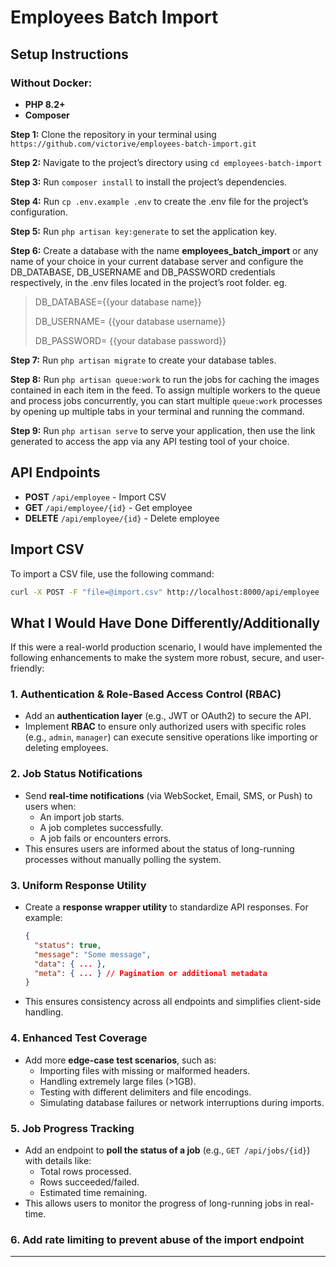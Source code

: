 # Employees Batch Import

## Setup Instructions

### Without Docker:

- **PHP 8.2+**
- **Composer**

**Step 1:** Clone the repository in your terminal using `https://github.com/victorive/employees-batch-import.git`

**Step 2:** Navigate to the project’s directory using `cd employees-batch-import`

**Step 3:** Run `composer install` to install the project’s dependencies.

**Step 4:** Run `cp .env.example .env` to create the .env file for the project’s configuration.

**Step 5:** Run `php artisan key:generate` to set the application key.

**Step 6:** Create a database with the name **employees_batch_import** or any name of your choice in your current database
server and configure the DB_DATABASE, DB_USERNAME and DB_PASSWORD credentials respectively, in the .env files located in
the project’s root folder. eg.

> DB_DATABASE={{your database name}}
>
> DB_USERNAME= {{your database username}}
>
> DB_PASSWORD= {{your database password}}
>
>

**Step 7:** Run `php artisan migrate` to create your database tables.

**Step 8:** Run `php artisan queue:work` to run the jobs for caching the images contained in each item in the feed. To assign 
multiple workers to the queue and process jobs concurrently, you can start multiple `queue:work` processes by opening up 
multiple tabs in your terminal and running the command.

**Step 9:** Run `php artisan serve` to serve your application, then use the link generated to access the app via any
API testing tool of your choice.

## API Endpoints

- **POST** `/api/employee` - Import CSV
- **GET** `/api/employee/{id}` - Get employee
- **DELETE** `/api/employee/{id}` - Delete employee

## Import CSV

To import a CSV file, use the following command:
```bash
curl -X POST -F "file=@import.csv" http://localhost:8000/api/employee
```

## What I Would Have Done Differently/Additionally

If this were a real-world production scenario, I would have implemented the following enhancements to make the system more robust, secure, and user-friendly:

### 1. **Authentication & Role-Based Access Control (RBAC)**
   - Add an **authentication layer** (e.g., JWT or OAuth2) to secure the API.
   - Implement **RBAC** to ensure only authorized users with specific roles (e.g., `admin`, `manager`) can execute sensitive operations like importing or deleting employees.

### 2. **Job Status Notifications**
   - Send **real-time notifications** (via WebSocket, Email, SMS, or Push) to users when:
     - An import job starts.
     - A job completes successfully.
     - A job fails or encounters errors.
   - This ensures users are informed about the status of long-running processes without manually polling the system.

### 3. **Uniform Response Utility**
   - Create a **response wrapper utility** to standardize API responses. For example:
     ```json
     {
       "status": true,
       "message": "Some message",
       "data": { ... },
       "meta": { ... } // Pagination or additional metadata
     }
     ```
   - This ensures consistency across all endpoints and simplifies client-side handling.

### 4. **Enhanced Test Coverage**
   - Add more **edge-case test scenarios**, such as:
     - Importing files with missing or malformed headers.
     - Handling extremely large files (>1GB).
     - Testing with different delimiters and file encodings.
     - Simulating database failures or network interruptions during imports.

### 5. **Job Progress Tracking**
   - Add an endpoint to **poll the status of a job** (e.g., `GET /api/jobs/{id}`) with details like:
     - Total rows processed.
     - Rows succeeded/failed.
     - Estimated time remaining.
   - This allows users to monitor the progress of long-running jobs in real-time.

### 6. Add **rate limiting** to prevent abuse of the import endpoint
---
